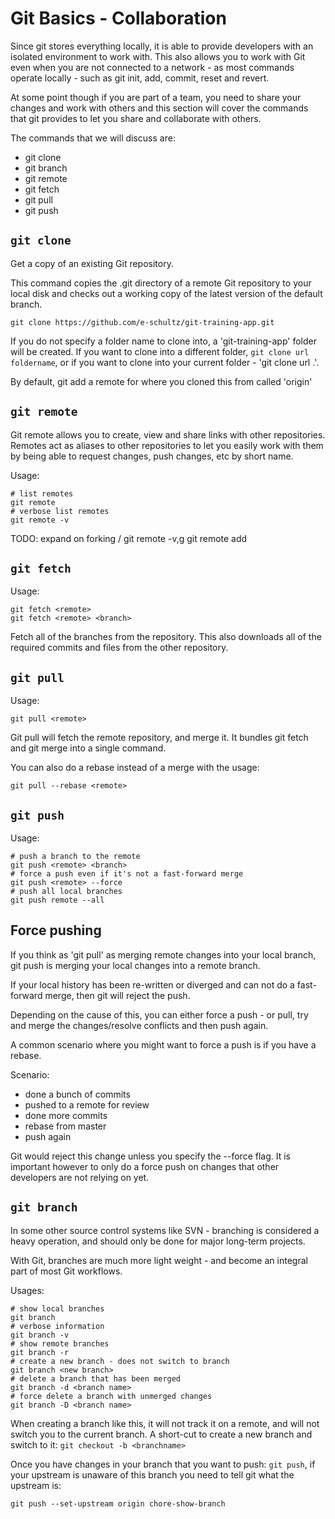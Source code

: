 # Git Basics - Collaboration

Since git stores everything locally, it is able to provide developers
with an isolated environment to work with. This also allows you to work
with Git even when you are not connected to a network - as most commands
operate locally - such as git init, add, commit, reset and revert.

At some point though if you are part of a team, you need to share your
changes and work with others and this section will cover the commands
that git provides to let you share and collaborate with others.

The commands that we will discuss are:

- git clone
- git branch
- git remote
- git fetch
- git pull
- git push


`git clone`
-----------

Get a copy of an existing Git repository.

This command copies the .git directory of a remote Git repository to
your local disk and checks out a working copy of the latest version of
the default branch.

`git clone https://github.com/e-schultz/git-training-app.git`

If you do not specify a folder name to clone into, a 'git-training-app'
folder will be created. If you want to clone into a different folder,
`git clone url foldername`, or if you want to clone into your current
folder - 'git clone url .'.

By default, git add a remote for where you cloned this from called
'origin'

`git remote`
------------

Git remote allows you to create, view and share links with other
repositories. Remotes act as aliases to other repositories to let you
easily work with them by being able to request changes, push changes,
etc by short name.

Usage:
```
# list remotes
git remote
# verbose list remotes
git remote -v
```

TODO: expand on forking / git remote -v,g git remote add

`git fetch`
-----------

Usage:
```
git fetch <remote>
git fetch <remote> <branch>
```

Fetch all of the branches from the repository. This also downloads all of the required commits and files from the other repository.

`git pull`
----

Usage:

```
git pull <remote>
```

Git pull will fetch the remote repository, and merge it. It  bundles git fetch and git merge into a single command.

You can also do a rebase instead of a merge with the usage:

```
git pull --rebase <remote>
```


`git push`
--------

Usage:

```
# push a branch to the remote
git push <remote> <branch>
# force a push even if it's not a fast-forward merge
git push <remote> --force
# push all local branches
git push remote --all
```

Force pushing
-------------

If you think as 'git pull' as merging remote changes into your local branch, git push is merging your local changes into a remote branch.

If your local history has been re-written or diverged and can not do a fast-forward merge, then git will reject the push.

Depending on the cause of this, you can either force a push - or pull, try and merge the changes/resolve conflicts and then push again.

A common scenario where you might want to force a push is if you have a rebase.

Scenario:

* done a bunch of commits
* pushed to a remote for review
* done more commits
* rebase from master
* push again

Git would reject this change unless you specify the --force flag. It is important however to only do a force push on changes that other developers are not relying on yet.



`git branch`
-------

In some other source control systems like SVN - branching is considered a heavy operation, and should only be done for major long-term projects.

With Git, branches are much more light weight - and become an integral part of most Git workflows.

Usages:

```
# show local branches
git branch
# verbose information
git branch -v
# show remote branches
git branch -r
# create a new branch - does not switch to branch
git branch <new branch>
# delete a branch that has been merged
git branch -d <branch name>
# force delete a branch with unmerged changes
git branch -D <branch name>
```

When creating a branch like this, it will not track it on a remote, and will not switch you to the current branch. A short-cut to create a new branch and switch to it: `git checkout -b <branchname>`

Once you have changes in your branch that you want to push: `git push`, if your upstream is unaware of this branch you need to tell git what the upstream is:

`git push --set-upstream origin chore-show-branch`
